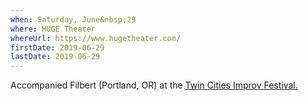 ```yaml
---
when: Saturday, June&nbsp;29
where: HUGE Theater
whereUrl: https://www.hugetheater.com/
firstDate: 2019-06-29
lastDate: 2019-06-29
---
```


Accompanied Filbert (Portland, OR) at the [Twin Cities Improv Festival.][tcif]

[tcif]: https://twincitiesimprovfestival.wordpress.com/
